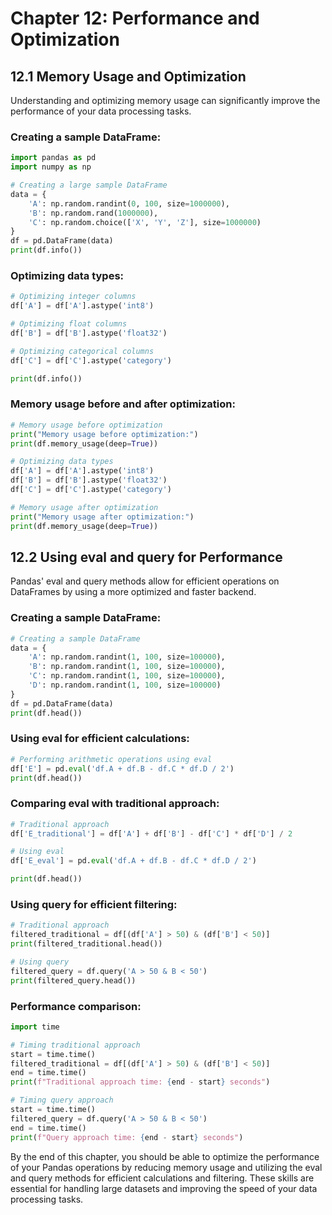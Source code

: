 # Chapter 12: Performance and Optimization
## 12.1 Memory Usage and Optimization
Understanding and optimizing memory usage can significantly improve the performance of your data processing tasks.

### Creating a sample DataFrame:

```python
import pandas as pd
import numpy as np

# Creating a large sample DataFrame
data = {
    'A': np.random.randint(0, 100, size=1000000),
    'B': np.random.rand(1000000),
    'C': np.random.choice(['X', 'Y', 'Z'], size=1000000)
}
df = pd.DataFrame(data)
print(df.info())
```

### Optimizing data types:

```python
# Optimizing integer columns
df['A'] = df['A'].astype('int8')

# Optimizing float columns
df['B'] = df['B'].astype('float32')

# Optimizing categorical columns
df['C'] = df['C'].astype('category')

print(df.info())
```

### Memory usage before and after optimization:

```python
# Memory usage before optimization
print("Memory usage before optimization:")
print(df.memory_usage(deep=True))

# Optimizing data types
df['A'] = df['A'].astype('int8')
df['B'] = df['B'].astype('float32')
df['C'] = df['C'].astype('category')

# Memory usage after optimization
print("Memory usage after optimization:")
print(df.memory_usage(deep=True))
```

## 12.2 Using eval and query for Performance
Pandas' eval and query methods allow for efficient operations on DataFrames by using a more optimized and faster backend.

### Creating a sample DataFrame:

```python
# Creating a sample DataFrame
data = {
    'A': np.random.randint(1, 100, size=100000),
    'B': np.random.randint(1, 100, size=100000),
    'C': np.random.randint(1, 100, size=100000),
    'D': np.random.randint(1, 100, size=100000)
}
df = pd.DataFrame(data)
print(df.head())
```

### Using eval for efficient calculations:

```python
# Performing arithmetic operations using eval
df['E'] = pd.eval('df.A + df.B - df.C * df.D / 2')
print(df.head())
```

### Comparing eval with traditional approach:

```python
# Traditional approach
df['E_traditional'] = df['A'] + df['B'] - df['C'] * df['D'] / 2

# Using eval
df['E_eval'] = pd.eval('df.A + df.B - df.C * df.D / 2')

print(df.head())
```

### Using query for efficient filtering:

```python
# Traditional approach
filtered_traditional = df[(df['A'] > 50) & (df['B'] < 50)]
print(filtered_traditional.head())

# Using query
filtered_query = df.query('A > 50 & B < 50')
print(filtered_query.head())
```

### Performance comparison:

```python
import time

# Timing traditional approach
start = time.time()
filtered_traditional = df[(df['A'] > 50) & (df['B'] < 50)]
end = time.time()
print(f"Traditional approach time: {end - start} seconds")

# Timing query approach
start = time.time()
filtered_query = df.query('A > 50 & B < 50')
end = time.time()
print(f"Query approach time: {end - start} seconds")
```

By the end of this chapter, you should be able to optimize the performance of your Pandas operations by reducing memory usage and utilizing the eval and query methods for efficient calculations and filtering. These skills are essential for handling large datasets and improving the speed of your data processing tasks.
